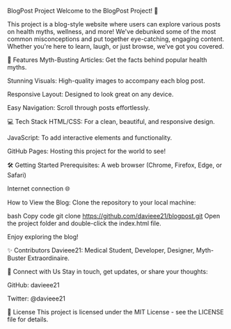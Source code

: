 BlogPost Project
Welcome to the BlogPost Project! 🎉

This project is a blog-style website where users can explore various posts on health myths, wellness, and more! We've debunked some of the most common misconceptions and put together eye-catching, engaging content. Whether you're here to learn, laugh, or just browse, we’ve got you covered.

🚀 Features
Myth-Busting Articles: Get the facts behind popular health myths.

Stunning Visuals: High-quality images to accompany each blog post.

Responsive Layout: Designed to look great on any device.

Easy Navigation: Scroll through posts effortlessly.

💻 Tech Stack
HTML/CSS: For a clean, beautiful, and responsive design.

JavaScript: To add interactive elements and functionality.

GitHub Pages: Hosting this project for the world to see!

🛠️ Getting Started
Prerequisites:
A web browser (Chrome, Firefox, Edge, or Safari)

Internet connection 🌐

How to View the Blog:
Clone the repository to your local machine:

bash
Copy code
git clone https://github.com/davieee21/blogpost.git
Open the project folder and double-click the index.html file.

Enjoy exploring the blog!

✨ Contributors
Davieee21: Medical Student, Developer, Designer, Myth-Buster Extraordinaire.

📱 Connect with Us
Stay in touch, get updates, or share your thoughts:

GitHub: davieee21

Twitter: @davieee21

🤝 License
This project is licensed under the MIT License - see the LICENSE file for details.